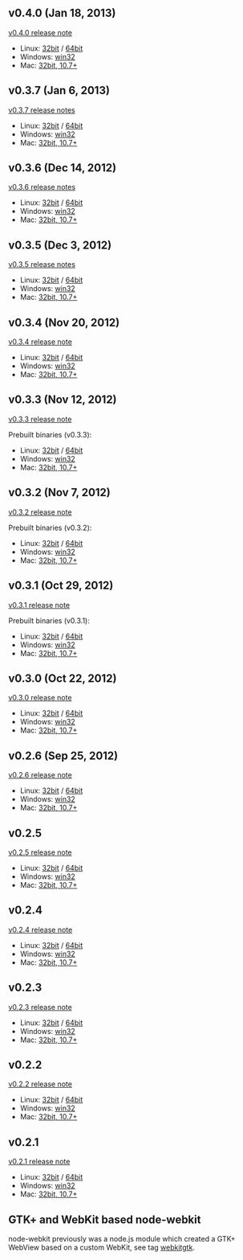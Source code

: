 ## v0.4.0 (Jan 18, 2013)
[v0.4.0 release note](https://groups.google.com/d/msg/node-webkit/bTqRSmcfJ_E/9njVffk-k4cJ)
* Linux: [32bit](https://s3.amazonaws.com/node-webkit/v0.4.0/node-webkit-v0.4.0-linux-ia32.tar.gz) / [64bit](https://s3.amazonaws.com/node-webkit/v0.4.0/node-webkit-v0.4.0-linux-x64.tar.gz)
* Windows: [win32](https://s3.amazonaws.com/node-webkit/v0.4.0/node-webkit-v0.4.0-win-ia32.zip)
* Mac: [32bit, 10.7+](https://s3.amazonaws.com/node-webkit/v0.4.0/node-webkit-v0.4.0-osx-ia32.zip)

## v0.3.7 (Jan 6, 2013)
[v0.3.7 release notes](https://groups.google.com/d/msg/node-webkit/Ia0HHY8BWLA/kJWM6Hw6CwcJ)
* Linux: [32bit](https://s3.amazonaws.com/node-webkit/v0.3.7/node-webkit-v0.3.7-linux-ia32.tar.gz) / [64bit](https://s3.amazonaws.com/node-webkit/v0.3.7/node-webkit-v0.3.7-linux-x64.tar.gz)
* Windows: [win32](https://s3.amazonaws.com/node-webkit/v0.3.7/node-webkit-v0.3.7-win-ia32.zip)
* Mac: [32bit, 10.7+](https://s3.amazonaws.com/node-webkit/v0.3.7/node-webkit-v0.3.7-osx-ia32.zip)

## v0.3.6 (Dec 14, 2012)
[v0.3.6 release notes](https://groups.google.com/d/msg/node-webkit/sUamgSnbTzk/0gI-lywN_2IJ)
* Linux: [32bit](http://s3.amazonaws.com/node-webkit/v0.3.6/node-webkit-v0.3.6-linux-ia32.tar.gz) / [64bit](http://s3.amazonaws.com/node-webkit/v0.3.6/node-webkit-v0.3.6-linux-x64.tar.gz)
* Windows: [win32](http://s3.amazonaws.com/node-webkit/v0.3.6/node-webkit-v0.3.6-win-ia32.zip)
* Mac: [32bit, 10.7+](http://s3.amazonaws.com/node-webkit/v0.3.6/node-webkit-v0.3.6-osx-ia32.zip)

## v0.3.5 (Dec 3, 2012)
[v0.3.5 release notes](https://groups.google.com/d/msg/node-webkit/vUlZI3rV8_k/HTzpXUoUiZ4J)

* Linux: [32bit](http://s3.amazonaws.com/node-webkit/v0.3.5/node-webkit-v0.3.5-linux-ia32.tar.gz) / [64bit](http://s3.amazonaws.com/node-webkit/v0.3.5/node-webkit-v0.3.5-linux-x64.tar.gz)
* Windows: [win32](http://s3.amazonaws.com/node-webkit/v0.3.5/node-webkit-v0.3.5-win-ia32.zip)
* Mac: [32bit, 10.7+](http://s3.amazonaws.com/node-webkit/v0.3.5/node-webkit-v0.3.5-osx-ia32.zip)

## v0.3.4 (Nov 20, 2012)
[v0.3.4 release note](https://groups.google.com/d/msg/node-webkit/emg2W5CmKRU/rLH0yJTKTs4J)

* Linux: [32bit](http://s3.amazonaws.com/node-webkit/v0.3.4/node-webkit-v0.3.4-linux-ia32.tar.gz) / [64bit](http://s3.amazonaws.com/node-webkit/v0.3.4/node-webkit-v0.3.4-linux-x64.tar.gz)
* Windows: [win32](http://s3.amazonaws.com/node-webkit/v0.3.4/node-webkit-v0.3.4-win-ia32.zip)
* Mac: [32bit, 10.7+](http://s3.amazonaws.com/node-webkit/v0.3.4/node-webkit-v0.3.4-osx-ia32.zip)


## v0.3.3 (Nov 12, 2012)
[v0.3.3 release note](https://groups.google.com/forum/?fromgroups=#!topic/node-webkit/d-31Gl0EbT8)

Prebuilt binaries (v0.3.3):

* Linux: [32bit](http://s3.amazonaws.com/node-webkit/v0.3.3/node-webkit-v0.3.3-linux-ia32.tar.gz) / [64bit](http://s3.amazonaws.com/node-webkit/v0.3.3/node-webkit-v0.3.3-linux-x64.tar.gz)
* Windows: [win32](http://s3.amazonaws.com/node-webkit/v0.3.3/node-webkit-v0.3.3-win-ia32.zip)
* Mac: [32bit, 10.7+](http://s3.amazonaws.com/node-webkit/v0.3.3/node-webkit-v0.3.3-osx-ia32.zip)

## v0.3.2 (Nov 7, 2012)
[v0.3.2 release note](https://groups.google.com/forum/?fromgroups=#!topic/node-webkit/8JktpVPZTNs)

Prebuilt binaries (v0.3.2):

* Linux: [32bit](http://s3.amazonaws.com/node-webkit/v0.3.2/nw_release_linux_x32.tar.gz) / [64bit](https://s3.amazonaws.com/node-webkit/v0.3.2/nw_release_linux_x64.tar.gz)
* Windows: [win32](http://s3.amazonaws.com/node-webkit/v0.3.2/nw_release_win32.zip)
* Mac: [32bit, 10.7+](http://s3.amazonaws.com/node-webkit/v0.3.2/nw_release_mac.zip)

## v0.3.1 (Oct 29, 2012)
[v0.3.1 release note](https://groups.google.com/forum/?fromgroups=#!topic/node-webkit/KOqDJRtjo2I)

Prebuilt binaries (v0.3.1):

* Linux: [32bit](http://s3.amazonaws.com/node-webkit/v0.3.1/nw_release_linux_x32.tar.gz) / [64bit](https://s3.amazonaws.com/node-webkit/v0.3.1/nw_release_linux_x64.tar.gz)
* Windows: [win32](http://s3.amazonaws.com/node-webkit/v0.3.1/nw_release_win32.zip)
* Mac: [32bit, 10.7+](http://s3.amazonaws.com/node-webkit/v0.3.1/nw_release_mac.zip)

## v0.3.0 (Oct 22, 2012)

[v0.3.0 release note](https://groups.google.com/d/msg/node-webkit/OL8HhB06Ygs/dl76O1_pyggJ)

* Linux: [32bit](http://s3.amazonaws.com/node-webkit/v0.3.0/nw_release_linux_x32.tar.gz) / [64bit](https://s3.amazonaws.com/node-webkit/v0.3.0/nw_release_linux_x64.tar.gz)
* Windows: [win32](http://s3.amazonaws.com/node-webkit/v0.3.0/nw_release_win32.zip)
* Mac: [32bit, 10.7+](http://s3.amazonaws.com/node-webkit/v0.3.0/nw_release_mac.zip)

## v0.2.6 (Sep 25, 2012)

[v0.2.6 release note](https://groups.google.com/d/msg/node-webkit/dIYKeL6fPRM/U6lkbdFZ5RMJ)

* Linux: [32bit](http://s3.amazonaws.com/node-webkit/v0.2.6/nw_release_linux_x32.tar.gz) / [64bit](http://s3.amazonaws.com/node-webkit/v0.2.6/nw_release_linux_x64.tar.gz)
* Windows: [win32](http://s3.amazonaws.com/node-webkit/v0.2.6/nw_release_win32.zip)
* Mac: [32bit, 10.7+](http://s3.amazonaws.com/node-webkit/v0.2.6/nw_release_mac.zip)

## v0.2.5

[v0.2.5 release note](https://groups.google.com/forum/?fromgroups=#!topic/node-webkit/PExOCHgcmKs)

* Linux: [32bit](http://s3.amazonaws.com/node-webkit/v0.2.5/nw_release_linux_x32.tar.gz) / [64bit](http://s3.amazonaws.com/node-webkit/v0.2.5/nw_release_linux_x64.tar.gz)
* Windows: [win32](http://s3.amazonaws.com/node-webkit/v0.2.5/nw_release_win32.zip)
* Mac: [32bit, 10.7+](http://s3.amazonaws.com/node-webkit/v0.2.5/nw_release_mac.zip)

## v0.2.4

[v0.2.4 release note](https://groups.google.com/forum/?fromgroups=#!topic/node-webkit/y7JsqTDFjpU)

* Linux: [32bit](http://s3.amazonaws.com/node-webkit/v0.2.4/nw_release_linux_x32.tar.gz) / [64bit](http://s3.amazonaws.com/node-webkit/v0.2.4/nw_release_linux_x64.tar.gz)
* Windows: [win32](http://s3.amazonaws.com/node-webkit/v0.2.4/nw_release_win32.zip)
* Mac: [32bit, 10.7+](http://s3.amazonaws.com/node-webkit/v0.2.4/nw_release_mac.zip)

## v0.2.3

[v0.2.3 release note](https://groups.google.com/forum/?fromgroups=#!topic/node-webkit/TKVu6BRm670)

* Linux: [32bit](http://s3.amazonaws.com/node-webkit/v0.2.3/nw_release_linux_x32.tar.gz) / [64bit](http://s3.amazonaws.com/node-webkit/v0.2.3/nw_release_linux_x64.tar.gz)
* Windows: [win32](http://s3.amazonaws.com/node-webkit/v0.2.3/nw_release_win32.zip)
* Mac: [32bit, 10.7+](http://s3.amazonaws.com/node-webkit/v0.2.3/nw_release_mac.zip)

## v0.2.2

[v0.2.2 release note](https://groups.google.com/forum/?fromgroups=#!topic/node-webkit/K0b_hr8rEas)

* Linux: [32bit](http://s3.amazonaws.com/node-webkit/v0.2.2/nw_release_linux_x32.tar.gz) / [64bit](http://s3.amazonaws.com/node-webkit/v0.2.2/nw_release_linux_x64.tar.gz)
* Windows: [win32](http://s3.amazonaws.com/node-webkit/v0.2.2/nw_release_win32.zip)
* Mac: [32bit, 10.7+](http://s3.amazonaws.com/node-webkit/v0.2.2/nw_release_mac.zip)

## v0.2.1

[v0.2.1 release note](https://groups.google.com/forum/?fromgroups=#!topic/node-webkit/oRFbt2JSqWg)

* Linux: [32bit](http://s3.amazonaws.com/node-webkit/v0.2.1/nw_release_linux_x32.tar.gz) / [64bit](http://s3.amazonaws.com/node-webkit/v0.2.1/nw_release_linux_x64.tar.gz)
* Windows: [win32](http://s3.amazonaws.com/node-webkit/v0.2.1/nw_release_win32.zip)
* Mac: [32bit, 10.7+](http://s3.amazonaws.com/node-webkit/v0.2.1/nw_release_mac.zip)

## GTK+ and WebKit based node-webkit

node-webkit previously was a node.js module which created a GTK+ WebView based on a custom WebKit, see tag [webkitgtk](https://github.com/rogerwang/node-webkit/tree/webkitgtk).